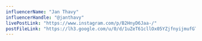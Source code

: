 ```yaml
---
influencerName: "Jan Thavy"
influencerHandle: "@janthavy"
livePostLink: "https://www.instagram.com/p/B2HnyD6Jaa-/"
postFileLink: "https://lh3.google.com/u/0/d/1uZeT61cllOx05YZjfnyijmufGTNfvd9r"
---
```

